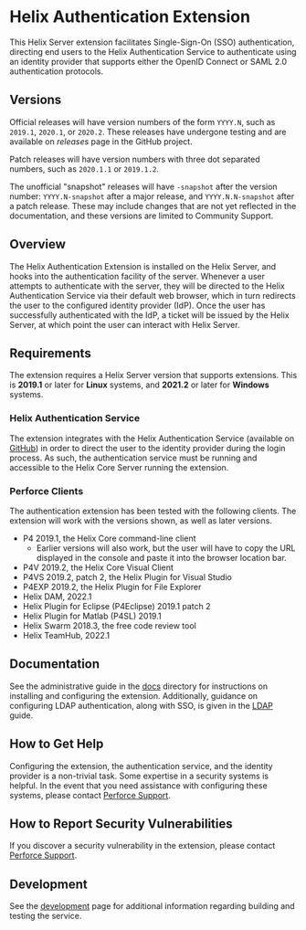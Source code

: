 # Helix Authentication Extension

This Helix Server extension facilitates Single-Sign-On (SSO) authentication,
directing end users to the Helix Authentication Service to authenticate using an
identity provider that supports either the OpenID Connect or SAML 2.0
authentication protocols.

## Versions

Official releases will have version numbers of the form `YYYY.N`, such as
`2019.1`, `2020.1`, or `2020.2`. These releases have undergone testing and are
available on *releases* page in the GitHub project.

Patch releases will have version numbers with three dot separated numbers, such
as `2020.1.1` or `2019.1.2`.

The unofficial "snapshot" releases will have `-snapshot` after the version
number: `YYYY.N-snapshot` after a major release, and `YYYY.N.N-snapshot` after a
patch release. These may include changes that are not yet reflected in the
documentation, and these versions are limited to Community Support.

## Overview

The Helix Authentication Extension is installed on the Helix Server, and hooks
into the authentication facility of the server. Whenever a user attempts to
authenticate with the server, they will be directed to the Helix Authentication
Service via their default web browser, which in turn redirects the user to the
configured identity provider (IdP). Once the user has successfully authenticated
with the IdP, a ticket will be issued by the Helix Server, at which point the
user can interact with Helix Server.

## Requirements

The extension requires a Helix Server version that supports extensions. This is
**2019.1** or later for **Linux** systems, and **2021.2** or later for
**Windows** systems.

### Helix Authentication Service

The extension integrates with the Helix Authentication Service
(available on [GitHub](https://github.com/perforce/helix-authentication-service))
in order to direct the user to the identity provider during the login process.
As such, the authentication service must be running and accessible to the
Helix Core Server running the extension.

### Perforce Clients

The authentication extension has been tested with the following clients. The
extension will work with the versions shown, as well as later versions.

* P4 2019.1, the Helix Core command-line client
    + Earlier versions will also work, but the user will have to copy the URL
      displayed in the console and paste it into the browser location bar.
* P4V 2019.2, the Helix Core Visual Client
* P4VS 2019.2, patch 2, the Helix Plugin for Visual Studio
* P4EXP 2019.2, the Helix Plugin for File Explorer
* Helix DAM, 2022.1
* Helix Plugin for Eclipse (P4Eclipse) 2019.1 patch 2
* Helix Plugin for Matlab (P4SL) 2019.1
* Helix Swarm 2018.3, the free code review tool
* Helix TeamHub, 2022.1

## Documentation

See the administrative guide in the [docs](./docs) directory for instructions on
installing and configuring the extension. Additionally, guidance on configuring
LDAP authentication, along with SSO, is given in the [LDAP](./docs/LDAP.md)
guide.

## How to Get Help

Configuring the extension, the authentication service, and the identity provider
is a non-trivial task. Some expertise in a security systems is helpful. In the
event that you need assistance with configuring these systems, please contact
[Perforce Support](https://www.perforce.com/support/request-support).

## How to Report Security Vulnerabilities

If you discover a security vulnerability in the extension, please contact [Perforce Support](https://www.perforce.com/support/request-support).

## Development

See the [development](./docs/Development.md) page for additional information
regarding building and testing the service.
